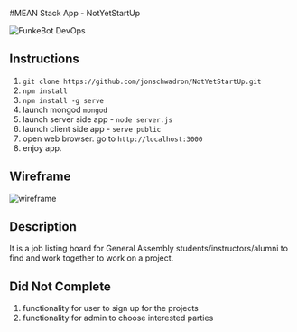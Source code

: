 #MEAN Stack App - NotYetStartUp

![FunkeBot DevOps](https://cloud.githubusercontent.com/assets/3240217/11468585/c52b564e-971e-11e5-83eb-02dc9d830170.png)

## Instructions
1. `git clone https://github.com/jonschwadron/NotYetStartUp.git`
2. `npm install`
3. `npm install -g serve`
4. launch mongod `mongod`
5. launch server side app - `node server.js`
6. launch client side app - `serve public`
7. open web browser. go to `http://localhost:3000`
8. enjoy app.

## Wireframe
![wireframe](https://cloud.githubusercontent.com/assets/3240217/11468846/7bc68698-9720-11e5-8a67-dae1402c49af.jpg)

## Description
It is a job listing board for General Assembly students/instructors/alumni to find and work together to work on a project.

## Did Not Complete
1. functionality for user to sign up for the projects
2. functionality for admin to choose interested parties
